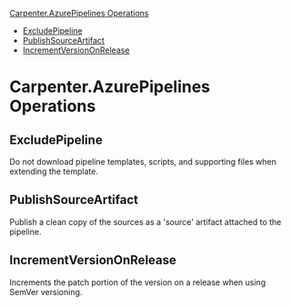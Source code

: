 [Carpenter.AzurePipelines Operations](#carpenterazurepipelines-operations)
* [ExcludePipeline](#excludepipeline)
* [PublishSourceArtifact](#publishsourceartifact)
* [IncrementVersionOnRelease](#incrementversiononrelease)

# Carpenter.AzurePipelines Operations

## ExcludePipeline

Do not download pipeline templates, scripts, and supporting files when extending the template.   

## PublishSourceArtifact

Publish a clean copy of the sources as a 'source' artifact attached to the pipeline.

## IncrementVersionOnRelease

Increments the patch portion of the version on a release when using SemVer versioning.
